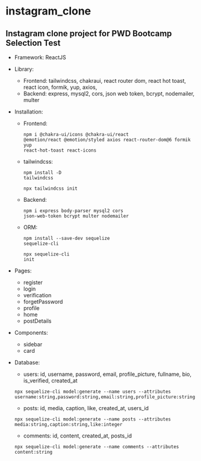 # instagram_clone
Instagram clone project for PWD Bootcamp Selection Test
-------------------------------------------------------

* Framework: ReactJS
* Library: 
	- Frontend: tailwindcss, chakraui, react router dom, react hot toast, react icon, formik, yup, axios, 
	- Backend: express, mysql2, cors, json web token, bcrypt, nodemailer, multer

* Installation:
	- Frontend: <pre><code>npm i @chakra-ui/icons @chakra-ui/react @emotion/react @emotion/styled axios react-router-dom@6 formik yup react-hot-toast react-icons</code></pre>
	- tailwindcss: <pre><code>npm install -D tailwindcss</code></pre>
		<pre><code>npx tailwindcss init</code></pre>

	- Backend: <pre><code>npm i express body-parser mysql2 cors json-web-token bcrypt multer nodemailer</code></pre>
	- ORM: <pre><code>npm install --save-dev sequelize sequelize-cli</code></pre>
	       <pre><code>npx sequelize-cli init</code></pre>

* Pages: 
	- register
  - login
  - verification
  - forgetPassword
  - profile
  - home
  - postDetails

* Components:
	- sidebar
	- card

* Database: 
	- users: id, username, password, email, profile_picture, fullname, bio, is_verified, created_at
	<pre><code>npx sequelize-cli model:generate --name users --attributes username:string,password:string,email:string,profile_picture:string,fullname:string,bio:string,is_verified:boolean</code></pre>
	- posts: id, media, caption, like, created_at, users_id
	<pre><code>npx sequelize-cli model:generate --name posts --attributes media:string,caption:string,like:integer</code></pre>
	- comments: id, content, created_at, posts_id
	<pre><code>npx sequelize-cli model:generate --name comments --attributes content:string</code></pre>
